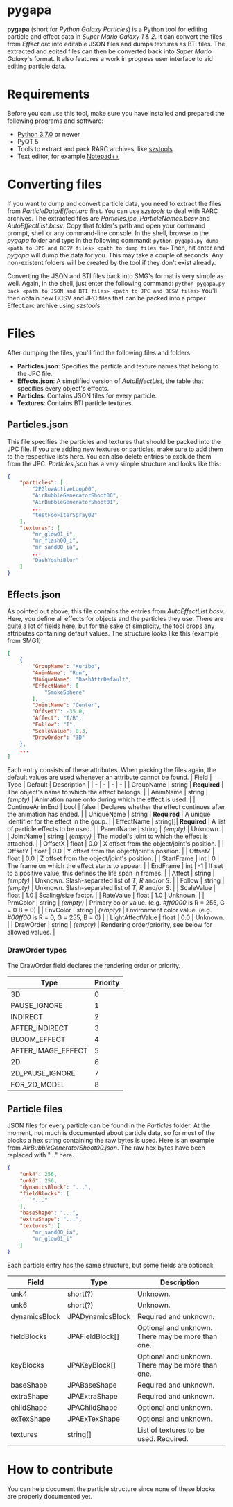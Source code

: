 # pygapa
**pygapa** (short for *Python Galaxy Particles*) is a Python tool for editing particle and effect data in *Super Mario Galaxy 1 & 2*. It can convert the files from *Effect.arc* into editable JSON files and dumps textures as BTI files. The extracted and edited files can then be converted back into *Super Mario Galaxy*'s format.
It also features a work in progress user interface to aid editing particle data.

# Requirements
Before you can use this tool, make sure you have installed and prepared the following programs and software:
- [Python 3.7.0](https://www.python.org/) or newer
- PyQT 5
- Tools to extract and pack RARC archives, like [szstools](http://amnoid.de/gc/)
- Text editor, for example [Notepad++](https://notepad-plus-plus.org/downloads/)

# Converting files
If you want to dump and convert particle data, you need to extract the files from *ParticleData/Effect.arc* first. You can use *szstools* to deal with RARC archives. The extracted files are *Particles.jpc*, *ParticleNames.bcsv* and *AutoEffectList.bcsv*. Copy that folder's path and open your command prompt, shell or any command-line console. In the shell, browse to the *pygapa* folder and type in the following command:
``python pygapa.py dump <path to JPC and BCSV files> <path to dump files to>``
Then, hit enter and *pygapa* will dump the data for you. This may take a couple of seconds. Any non-existent folders will be created by the tool if they don't exist already.

Converting the JSON and BTI files back into SMG's format is very simple as well. Again, in the shell, just enter the following command:
``python pygapa.py pack <path to JSON and BTI files> <path to JPC and BCSV files>``
You'll then obtain new BCSV and JPC files that can be packed into a proper Effect.arc archive using *szstools*.

# Files
After dumping the files, you'll find the following files and folders:
- **Particles.json**: Specifies the particle and texture names that belong to the JPC file.
- **Effects.json**: A simplified version of *AutoEffectList*, the table that specifies every object's effects.
- **Particles**: Contains JSON files for every particle.
- **Textures**: Contains BTI particle textures.

## Particles.json
This file specifies the particles and textures that should be packed into the JPC file. If you are adding new textures or particles, make sure to add them to the respective lists here. You can also delete entries to exclude them from the JPC. *Particles.json* has a very simple structure and looks like this:
```json
{
	"particles": [
		"2PGlowActiveLoop00",
		"AirBubbleGeneratorShoot00",
		"AirBubbleGeneratorShoot01",
		...
		"testFooFiterSpray02"
	],
	"textures": [
		"mr_glow01_i",
		"mr_flash00_i",
		"mr_sand00_ia",
		...
		"DashYoshiBlur"
	]
}
```

## Effects.json
As pointed out above, this file contains the entries from *AutoEffectList.bcsv*. Here, you define all effects for  objects and the particles they use. There are quite a lot of fields here, but for the sake of simplicity, the tool drops any attributes containing default values. The structure looks like this (example from SMG1):
```json
[
    {
        "GroupName": "Kuribo",
        "AnimName": "Run",
        "UniqueName": "DashAttrDefault",
        "EffectName": [
            "SmokeSphere"
        ],
        "JointName": "Center",
        "OffsetY": -35.0,
        "Affect": "T/R",
        "Follow": "T",
        "ScaleValue": 0.3,
        "DrawOrder": "3D"
    },
    ...
]
```
Each entry consists of these attributes. When packing the files again, the default values are used whenever an attribute cannot be found.
| Field | Type | Default | Description |
| - | - | - | - |
| GroupName | string | **Required** | The object's name to which the effect belongs. |
| AnimName | string | *(empty)* | Animation name onto during which the effect is used. |
| ContinueAnimEnd | bool | false | Declares whether the effect continues after the animation has ended. |
| UniqueName | string | **Required** | A unique identifier for the effect in the goup. |
| EffectName | string[]| **Required** | A list of particle effects to be used. |
| ParentName | string | *(empty)* | Unknown. |
| JointName | string | *(empty)* | The model's joint to which the effect is attached. |
| OffsetX | float | 0.0 | X offset from the object/joint's position. |
| OffsetY | float | 0.0 | Y offset from the object/joint's position. |
| OffsetZ | float | 0.0 | Z offset from the object/joint's position. |
| StartFrame | int | 0 | The frame on which the effect starts to appear. |
| EndFrame | int | -1 | If set to a positive value, this defines the life span in frames. |
| Affect | string | *(empty)* | Unknown. Slash-separated list of *T*, *R* and/or *S*. |
| Follow | string | *(empty)* | Unknown. Slash-separated list of *T*, *R* and/or *S*. |
| ScaleValue | float | 1.0 | Scaling/size factor. |
| RateValue | float | 1.0 | Unknown. |
| PrmColor | string | *(empty)* | Primary color value. (e.g. *#ff0000* is R = 255, G = 0 B = 0) |
| EnvColor | string | *(empty)* | Environment color value. (e.g. *#00ff00* is R = 0, G = 255, B = 0) |
| LightAffectValue | float | 0.0 | Unknown. |
| DrawOrder | string | *(empty)* | Rendering order/priority, see below for allowed values. |

### DrawOrder types
The DrawOrder field declares the rendering order or priority.

| Type | Priority |
| - | - |
| 3D | 0 |
| PAUSE_IGNORE | 1 |
| INDIRECT | 2 |
| AFTER_INDIRECT | 3 |
| BLOOM_EFFECT | 4 |
| AFTER_IMAGE_EFFECT | 5 |
| 2D | 6 |
| 2D_PAUSE_IGNORE | 7 |
| FOR_2D_MODEL | 8 |

## Particle files
JSON files for every particle can be found in the *Particles* folder. At the moment, not much is documented about particle data, so for most of the blocks a hex string containing the raw bytes is used. Here is an example from *AirBubbleGeneratorShoot00.json*. The raw hex bytes have been replaced with "..." here.
```json
{
    "unk4": 256,
    "unk6": 256,
    "dynamicsBlock": "...",
    "fieldBlocks": [
        "..."
    ],
    "baseShape": "...",
    "extraShape": "...",
    "textures": [
        "mr_sand00_ia",
        "mr_glow01_i"
    ]
}
```
Each particle entry has the same structure, but some fields are optional:

| Field | Type | Description |
| - | - | - |
| unk4 | short(?) | Unknown. |
| unk6 | short(?) | Unknown. |
| dynamicsBlock | JPADynamicsBlock | Required and unknown. |
| fieldBlocks | JPAFieldBlock[] | Optional and unknown. There may be more than one. |
| keyBlocks | JPAKeyBlock[] | Optional and unknown. There may be more than one. |
| baseShape | JPABaseShape | Required and unknown. |
| extraShape | JPAExtraShape | Required and unknown. |
| childShape | JPAChildShape | Optional and unknown. |
| exTexShape | JPAExTexShape | Optional and unknown. |
| textures | string[] | List of textures to be used. Required. |

# How to contribute
You can help document the particle structure since none of these blocks are properly documented yet.
